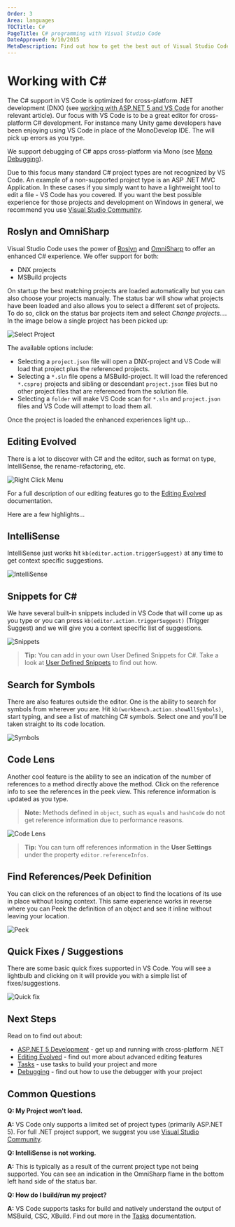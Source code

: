 ```yaml
---
Order: 3
Area: languages
TOCTitle: C#
PageTitle: C# programming with Visual Studio Code
DateApproved: 9/10/2015
MetaDescription: Find out how to get the best out of Visual Studio Code and C#.
---
```



# Working with C&#35;

The C# support in VS Code is optimized for cross-platform .NET development (DNX) (see [working with ASP.NET 5 and VS Code](/docs/runtimes/ASPnet5) for another relevant article).  Our focus with VS Code is to be a great editor for cross-platform C# development.  For instance many Unity game developers have been enjoying using VS Code in place of the MonoDevelop IDE.  The will pick up errors as you type.

We support debugging of C# apps cross-platform via Mono (see [Mono Debugging](/Docs/editor/debugging#_mono-debugging)).

Due to this focus many standard C# project types are not recognized by VS Code.  An example of a non-supported project type is an ASP .NET MVC Application.  In these cases if you simply want to have a lightweight tool to edit a file - VS Code has you covered.  If you want the best possible experience for those projects and development on Windows in general, we recommend you use [Visual Studio Community](https://www.visualstudio.com/products/visual-studio-community-vs).



## Roslyn and OmniSharp
Visual Studio Code uses the power of [Roslyn](https://github.com/dotnet/roslyn) and [OmniSharp](http://www.omnisharp.net) to offer an enhanced C# experience.  We offer support for both:
- DNX projects
- MSBuild projects

On startup the best matching projects are loaded automatically but you can also choose your projects manually.  The status bar will show what projects have been loaded and also allows you to select a different set of projects. To do so, click on the status bar projects item and select *Change projects…*.  In the image below a single project has been picked up:

![Select Project](images/csharp/selectproject.png)

The available options include:

* Selecting a ```project.json``` file will open a DNX-project and VS Code will load that project plus the referenced projects.
* Selecting a ```*.sln``` file opens a MSBuild-project. It will load the referenced ```*.csproj``` projects and sibling or descendant ```project.json``` files but no other project files that are referenced from the solution file.
* Selecting a ```folder``` will make VS Code scan for ```*.sln``` and ```project.json``` files and VS Code will attempt to load them all.

Once the project is loaded the enhanced experiences light up...


## Editing Evolved
There is a lot to discover with C# and the editor, such as format on type, IntelliSense, the rename-refactoring, etc.

![Right Click Menu](images/csharp/editingevolved.png)

For a full description of our editing features go to the [Editing Evolved](/docs/editor/editingevolved) documentation.

Here are a few highlights...

## IntelliSense
IntelliSense just works hit `kb(editor.action.triggerSuggest)` at any time to get context specific suggestions.

![IntelliSense](images/csharp/intellisense.png)

## Snippets for C&#35;
We have several built-in snippets included in VS Code that will come up as you type or you can press `kb(editor.action.triggerSuggest)` (Trigger Suggest) and we will give you a context specific list of suggestions.

![Snippets](images/csharp/snippet.png)

>**Tip:** You can add in your own User Defined Snippets for C#.  Take a look at [User Defined Snippets](/docs/customization/userdefinedsnippets) to find out how.

## Search for Symbols
There are also features outside the editor. One is the ability to search for symbols from wherever you are. Hit `kb(workbench.action.showAllSymbols)`, start typing, and see a list of matching C# symbols. Select one and you’ll be taken straight to its code location.

![Symbols](images/csharp/symbols.png)

## Code Lens
Another cool feature is the ability to see an indication of the number of references to a method directly above the method. Click on the reference info to see the references in the peek view.  This reference information is updated as you type.

>**Note:** Methods defined in `object`, such as `equals` and `hashCode` do not get reference information due to performance reasons.

![Code Lens](images/csharp/codelens.png)

>**Tip:** You can turn off references information in the __User Settings__ under the property `editor.referenceInfos`.


## Find References/Peek Definition

You can click on the references of an object to find the locations of its use in place without losing context.  This same experience works in reverse where you can Peek the definition of an object and see it inline without leaving your location.

![Peek](images/csharp/peek.png)


## Quick Fixes / Suggestions
There are some basic quick fixes supported in VS Code.  You will see a lightbulb and clicking on it will provide you with a simple list of fixes/suggestions.

![Quick fix](images/csharp/lightbulb.png)



## Next Steps
Read on to find out about:

* [ASP.NET 5 Development](/docs/runtimes/ASPnet5) - get up and running with cross-platform .NET
* [Editing Evolved](/docs/editor/editingevolved) - find out more about advanced editing features
* [Tasks](/docs/editor/tasks) - use tasks to build your project and more
* [Debugging](/docs/editor/debugging) - find out how to use the debugger with your project



## Common Questions

**Q: My Project won't load.**

**A:** VS Code only supports a limited set of project types (primarily ASP.NET 5).  For full .NET project support, we suggest you use [Visual Studio Community](https://www.visualstudio.com/products/visual-studio-community-vs).

**Q: IntelliSense is not working.**

**A:** This is typically as a result of the current project type not being supported.  You can see an indication in the OmniSharp flame in the bottom left hand side of the status bar.

**Q: How do I build/run my project?**

**A:** VS Code supports tasks for build and natively understand the output of MSBuild, CSC, XBuild.  Find out more in the [Tasks](/docs/editor/tasks) documentation.

